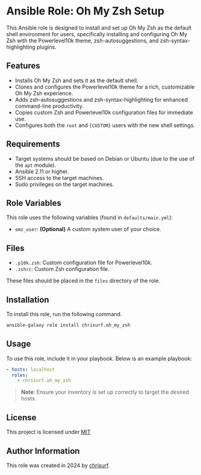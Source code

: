 # Ansible Role: Oh My Zsh Setup

This Ansible role is designed to install and set up Oh My Zsh as the default shell environment for users, specifically installing and configuring Oh My Zsh with the Powerlevel10k theme, zsh-autosuggestions, and zsh-syntax-highlighting plugins.

## Features

- Installs Oh My Zsh and sets it as the default shell.
- Clones and configures the Powerlevel10k theme for a rich, customizable Oh My Zsh experience.
- Adds zsh-autosuggestions and zsh-syntax-highlighting for enhanced command-line productivity.
- Copies custom Zsh and Powerlevel10k configuration files for immediate use.
- Configures both the `root` and `{CUSTOM}` users with the new shell settings.

## Requirements

- Target systems should be based on Debian or Ubuntu (due to the use of the `apt` module).
- Ansible 2.11 or higher.
- SSH access to the target machines.
- Sudo privileges on the target machines.

## Role Variables

This role uses the following variables (found in `defaults/main.yml`):

- `omz_user`: **(Optional)** A custom system user of your choice.

## Files

- `.p10k.zsh`: Custom configuration file for Powerlevel10k.
- `.zshrc`: Custom Zsh configuration file.

These files should be placed in the `files` directory of the role.

## Installation

To install this role, run the following command.

```sh
ansible-galaxy role install chrisurf.oh_my_zsh
```

## Usage

To use this role, include it in your playbook. Below is an example playbook:

```yaml
- hosts: localhost
  roles:
    - chrisurf.oh_my_zsh
```

> **Note**: Ensure your inventory is set up correctly to target the desired hosts.

## License

This project is licensed under [MIT](https://github.com/chrisurf/ansible-role-oh-my-zsh/blob/main/LICENSE)

## Author Information

This role was created in 2024 by [chrisurf](https://chrisurf.com).
